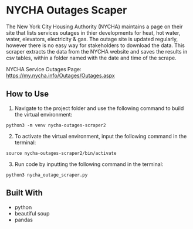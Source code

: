 # NYCHA Outages Scaper

The New York City Housing Authority (NYCHA) maintains a page on their site that lists services outages in thier developments for heat, hot water, water, elevators, electricity & gas. The outage site is updated regularly, however there is no easy way for stakeholders to download the data. This scraper extracts the data from the NYCHA website and saves the results in csv tables, within a folder named with the date and time of the scrape.

NYCHA Service Outages Page: https://my.nycha.info/Outages/Outages.aspx

## How to Use
1) Navigate to the project folder and use the following command to build the virtual environment:

`python3 -m venv nycha-outages-scraper2`

2) To activate the virtual environment, input the following command in the terminal:

`source nycha-outages-scraper2/bin/activate`

3) Run code by inputting the following command in the terminal:

`python3 nycha_outage_scraper.py`


## Built With
- python
- beautiful soup
- pandas
